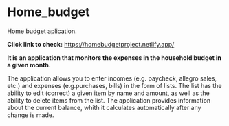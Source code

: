 # Home_budget
Home budget aplication.

**Click link to check:** https://homebudgetproject.netlify.app/

**It is an application that monitors the expenses in the household budget in a given month.**

The application allows you to enter incomes (e.g. paycheck, allegro sales, etc.) and expenses (e.g.purchases, bills) in the form of lists.
The list has the ability to edit (correct) a given item by name and amount, as well as the ability to delete items from the list.
The application provides information about the current balance, whith it calculates automatically after any change is made.
